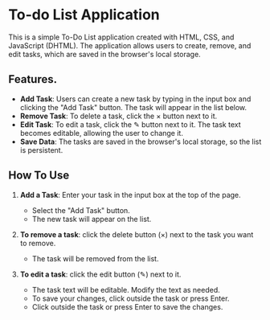 # To-do List Application

This is a simple To-Do List application created with HTML, CSS, and JavaScript (DHTML). The application allows users to create, remove, and edit tasks, which are saved in the browser's local storage.

## Features.

- **Add Task**: Users can create a new task by typing in the input box and clicking the "Add Task" button. The task will appear in the list below.
- **Remove Task**: To delete a task, click the × button next to it.
- **Edit Task**: To edit a task, click the ✎ button next to it. The task text becomes editable, allowing the user to change it.
- **Save Data**: The tasks are saved in the browser's local storage, so the list is persistent.

## How To Use

1. **Add a Task**: Enter your task in the input box at the top of the page.
    - Select the "Add Task" button.
    - The new task will appear on the list.

2. **To remove a task**: click the delete button (×) next to the task you want to remove.
    - The task will be removed from the list.

3. **To edit a task**: click the edit button (✎) next to it.
    - The task text will be editable. Modify the text as needed.
    - To save your changes, click outside the task or press Enter.
    - Click outside the task or press Enter to save the changes.

